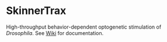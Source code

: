 # SkinnerTrax
High-throughput behavior-dependent optogenetic stimulation of _Drosophila_.  See [Wiki](https://github.com/ulrichstern/SkinnerTrax/wiki) for documentation.
